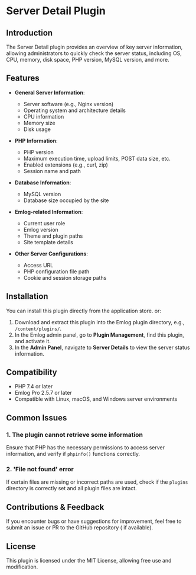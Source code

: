# Server Detail Plugin

## Introduction

The Server Detail plugin provides an overview of key server information, allowing administrators to quickly check the
server status, including OS, CPU, memory, disk space, PHP version, MySQL version, and more.

## Features

- **General Server Information**:
    - Server software (e.g., Nginx version)
    - Operating system and architecture details
    - CPU information
    - Memory size
    - Disk usage

- **PHP Information**:
    - PHP version
    - Maximum execution time, upload limits, POST data size, etc.
    - Enabled extensions (e.g., curl, zip)
    - Session name and path

- **Database Information**:
    - MySQL version
    - Database size occupied by the site

- **Emlog-related Information**:
    - Current user role
    - Emlog version
    - Theme and plugin paths
    - Site template details

- **Other Server Configurations**:
    - Access URL
    - PHP configuration file path
    - Cookie and session storage paths

## Installation

You can install this plugin directly from the application store. or:

1. Download and extract this plugin into the Emlog plugin directory, e.g., `/content/plugins/`.
2. In the Emlog admin panel, go to **Plugin Management**, find this plugin, and activate it.
3. In the **Admin Panel**, navigate to **Server Details** to view the server status information.

## Compatibility

- PHP 7.4 or later
- Emlog Pro 2.5.7 or later
- Compatible with Linux, macOS, and Windows server environments

## Common Issues

### 1. The plugin cannot retrieve some information

Ensure that PHP has the necessary permissions to access server information, and verify if `phpinfo()` functions
correctly.

### 2. 'File not found' error

If certain files are missing or incorrect paths are used, check if the `plugins` directory is correctly set and all
plugin files are intact.

## Contributions & Feedback

If you encounter bugs or have suggestions for improvement, feel free to submit an issue or PR to the GitHub repository (
if available).

## License

This plugin is licensed under the MIT License, allowing free use and modification.


